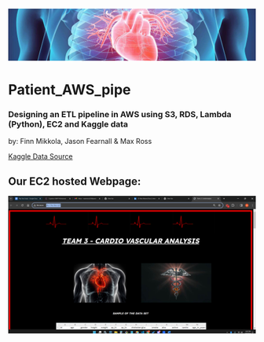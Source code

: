 ![cover_page](./static/dataset-cover.jpg)

# Patient_AWS_pipe

### Designing an ETL pipeline in AWS using S3, RDS, Lambda (Python), EC2 and Kaggle data

by: Finn Mikkola, Jason Fearnall & Max Ross

[Kaggle Data Source](https://www.kaggle.com/datasets/sulianova/cardiovascular-disease-dataset)


## Our EC2 hosted Webpage:
![webpage](./static/webpage.png)

